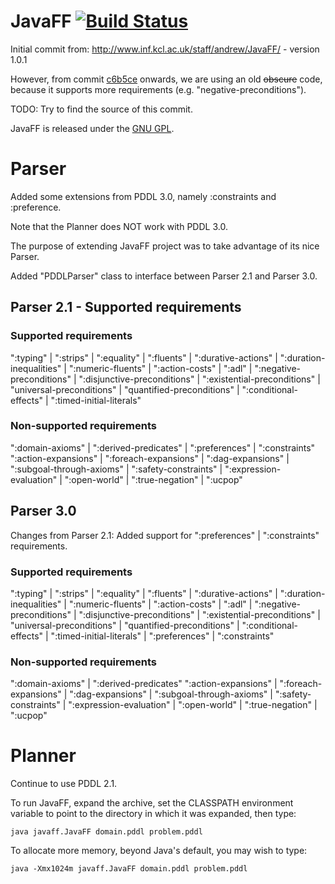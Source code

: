# JavaFF [![Build Status](https://travis-ci.org/guilhermekrz/JavaFF.svg?branch=master)](https://travis-ci.org/guilhermekrz/JavaFF)

Initial commit from: http://www.inf.kcl.ac.uk/staff/andrew/JavaFF/ - version 1.0.1

However, from commit [c6b5ce](https://github.com/guilhermekrz/JavaFF/commit/c6b5ce5b796a0cda71dcbd2d21d83ac18e5db671) onwards, we are using an old ~~obscure~~ code, because it supports more requirements (e.g. "negative-preconditions"). 

TODO: Try to find the source of this commit.

JavaFF is released under the [GNU GPL](http://www.gnu.org/licenses/gpl.html).

# Parser

Added some extensions from PDDL 3.0, namely :constraints and :preference. 

Note that the Planner does NOT work with PDDL 3.0. 

The purpose of extending JavaFF project was to take advantage of its nice Parser.

Added "PDDLParser" class to interface between Parser 2.1 and Parser 3.0.

## Parser 2.1 - Supported requirements

### Supported requirements

":typing" | ":strips" | ":equality" | ":fluents" | ":durative-actions" | ":duration-inequalities" | ":numeric-fluents" | ":action-costs" | ":adl" | ":negative-preconditions" | ":disjunctive-preconditions"  | ":existential-preconditions" | "universal-preconditions" | "quantified-preconditions" | ":conditional-effects"  | ":timed-initial-literals"

### Non-supported requirements

":domain-axioms" | ":derived-predicates" | ":preferences" | ":constraints"
":action-expansions" | ":foreach-expansions" | ":dag-expansions" | ":subgoal-through-axioms" | ":safety-constraints" | ":expression-evaluation" | ":open-world" | ":true-negation" | ":ucpop"

## Parser 3.0

Changes from Parser 2.1: Added support for ":preferences" | ":constraints" requirements.

### Supported requirements

":typing" | ":strips" | ":equality" | ":fluents" | ":durative-actions" | ":duration-inequalities" | ":numeric-fluents" | ":action-costs" | ":adl" | ":negative-preconditions" | ":disjunctive-preconditions"  | ":existential-preconditions" | "universal-preconditions" | "quantified-preconditions" | ":conditional-effects"  | ":timed-initial-literals" | ":preferences" | ":constraints"

### Non-supported requirements

":domain-axioms" | ":derived-predicates"
":action-expansions" | ":foreach-expansions" | ":dag-expansions" | ":subgoal-through-axioms" | ":safety-constraints" | ":expression-evaluation" | ":open-world" | ":true-negation" | ":ucpop"

# Planner

Continue to use PDDL 2.1.

To run JavaFF, expand the archive, set the CLASSPATH environment variable to point to the directory in which it was expanded, then type:

```java javaff.JavaFF domain.pddl problem.pddl```


To allocate more memory, beyond Java's default, you may wish to type:

```java -Xmx1024m javaff.JavaFF domain.pddl problem.pddl```
